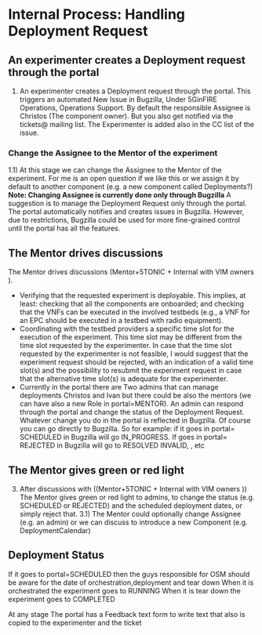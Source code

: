 <!-- TITLE: Internal Process -->
<!-- SUBTITLE: Handling Deployment Request -->

# Internal Process: Handling Deployment Request
## An experimenter creates a Deployment request through the portal

1) An experimenter creates a Deployment request through the portal. This triggers an automated New Issue in Bugzilla, Under 5GinFIRE Operations, Operations Support. By default the responsible Assignee is Christos (The component owner). But you also get notified via the tickets@ mailing list.
The Experimenter is added also in the CC list of the issue.

### Change the Assignee to the Mentor of the experiment

1.1) At this stage we can change the Assignee to the Mentor of the experiment.
For me is an open question if we like this or we assign it by default to another component (e.g. a new component called Deployments?)
**Note: Changing Assignee is currently done only through Bugzilla** A suggestion is to manage the Deployment Request only through the portal. The portal automatically notifies and creates issues in Bugzilla. However, due to restrictions, Bugzilla could be used for more fine-grained control until the portal has all the features.


## The Mentor drives discussions

The Mentor drives discussions (Mentor+5TONIC + Internal with VIM owners ). 
+ Verifying that the requested experiment is deployable. This implies, at least: checking that all the components are onboarded; and checking that the VNFs can be executed in the involved testbeds (e.g.,  a VNF for an EPC should be executed in a testbed with radio equipment).
+ Coordinating with the testbed providers a specific time slot for the execution of the experiment. This time slot may be different from the time slot requested by the experimenter. In case that the time slot requested by the experimenter is not feasible, I would suggest that the experiment request should be rejected, with an indication of a valid time slot(s) and the possibility to resubmit the experiment request in case that the alternative time slot(s) is adequate for the experimenter.
+ Currently in the portal there are Two admins that can manage deployments Christos and Ivan but there could be also the mentors (we can have also a new Role in portal=MENTOR). An admin can respond through the portal and change the status of the Deployment Request. Whatever change you do in the portal is reflected in Bugzilla. Of course you can go directly to Bugzilla. So for example: 
if it goes in portal= SCHEDULED in Bugzilla will go IN_PROGRESS. If goes in portal= REJECTED in Bugzilla will go to RESOLVED INVALID, , etc

## The Mentor gives green or red light

3) After discussions with ((Mentor+5TONIC + Internal with VIM owners )) The Mentor gives green or red light to admins, to change the status (e.g. SCHEDULED or REJECTED) and the scheduled deployment dates, or simply reject that.
3.1) The Mentor could optionally change Assignee (e.g. an admin) or we can discuss to introduce a new Component (e.g. DeploymentCalendar)

##  Deployment Status

If it goes to portal=SCHEDULED then the guys responsible for OSM should be aware for the date of orchestration,deployment and tear down
When it is orchestrated the experiment goes to RUNNING
When it is tear down the experiment goes to COMPLETED

At any stage The portal has a Feedback text form to write text that also is copied to the experimenter and the ticket
